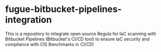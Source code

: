 # fugue-bitbucket-pipelines-integration
This is a repository to integrate open source Regula for IaC scanning with Bitbucket Pipelines (Bitbucket's CI/CD tool) to ensure IaC security and compliance with CIS Benchmarks in CI/CD!
